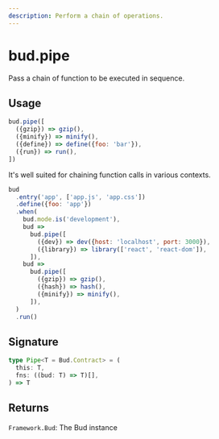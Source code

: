 ```yaml
---
description: Perform a chain of operations.
---
```


# bud.pipe

Pass a chain of function to be executed in sequence.

## Usage

```js
bud.pipe([
  ({gzip}) => gzip(),
  ({minify}) => minify(),
  ({define}) => define({foo: 'bar'}),
  ({run}) => run(),
])
```

It's well suited for chaining function calls in various contexts.

```js
bud
  .entry('app', ['app.js', 'app.css'])
  .define({foo: 'app'})
  .when(
    bud.mode.is('development'),
    bud =>
      bud.pipe([
        ({dev}) => dev({host: 'localhost', port: 3000}),
        ({library}) => library(['react', 'react-dom']),
      ]),
    bud =>
      bud.pipe([
        ({gzip}) => gzip(),
        ({hash}) => hash(),
        ({minify}) => minify(),
      ]),
  )
  .run()
```

## Signature

```ts
type Pipe<T = Bud.Contract> = (
  this: T,
  fns: ((bud: T) => T)[],
) => T
```

## Returns

`Framework.Bud`: The Bud instance
